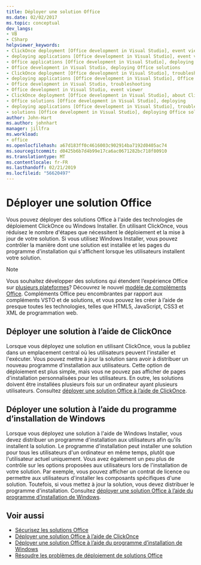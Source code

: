 ```yaml
---
title: Déployer une solution Office
ms.date: 02/02/2017
ms.topic: conceptual
dev_langs:
- VB
- CSharp
helpviewer_keywords:
- ClickOnce deployment [Office development in Visual Studio], event viewer
- deploying applications [Office development in Visual Studio], event viewer
- Office applications [Office development in Visual Studio], deploying Office solutions
- Office development in Visual Studio, deploying Office solutions
- ClickOnce deployment [Office development in Visual Studio], troubleshooting
- deploying applications [Office development in Visual Studio], Office solutions (2007 system)
- Office development in Visual Studio, troubleshooting
- Office development in Visual Studio, event viewer
- ClickOnce deployment [Office development in Visual Studio], about ClickOnce solution deployments
- Office solutions [Office development in Visual Studio], deploying
- deploying applications [Office development in Visual Studio], troubleshooting
- solutions [Office development in Visual Studio], deploying Office solutions (2007 system)
author: John-Hart
ms.author: johnhart
manager: jillfra
ms.workload:
- office
ms.openlocfilehash: a67d183ff0c4616003c902914ba7192d0405ac74
ms.sourcegitcommit: d0425b6b7d4b99e17ca6ac0671282bc718f80910
ms.translationtype: MT
ms.contentlocale: fr-FR
ms.lasthandoff: 02/21/2019
ms.locfileid: "56620497"
---
```

# <a name="deploy-an-office-solution"></a>Déployer une solution Office
  Vous pouvez déployer des solutions Office à l'aide des technologies de déploiement ClickOnce ou Windows Installer. En utilisant ClickOnce, vous réduisez le nombre d'étapes que nécessitent le déploiement et la mise à jour de votre solution. Si vous utilisez Windows Installer, vous pouvez contrôler la manière dont une solution est installée et les pages du programme d'installation qui s'affichent lorsque les utilisateurs installent votre solution.

> [!NOTE]
>  Vous souhaitez développer des solutions qui étendent l’expérience Office sur [plusieurs plateformes](https://dev.office.com/add-in-availability)? Découvrez le nouvel [modèle de compléments Office](https://dev.office.com/docs/add-ins/overview/office-add-ins). Compléments Office peu encombrantes par rapport aux compléments VSTO et de solutions, et vous pouvez les créer à l’aide de presque toutes les technologies, telles que HTML5, JavaScript, CSS3 et XML de programmation web.

## <a name="deploy-a-solution-by-using-clickonce"></a>Déployer une solution à l’aide de ClickOnce
 Lorsque vous déployez une solution en utilisant ClickOnce, vous la publiez dans un emplacement central où les utilisateurs peuvent l'installer et l'exécuter. Vous pouvez mettre à jour la solution sans avoir à distribuer un nouveau programme d'installation aux utilisateurs.  Cette option de déploiement est plus simple, mais vous ne pouvez pas afficher de pages d'installation personnalisées pour les utilisateurs. En outre, les solutions doivent être installées plusieurs fois sur un ordinateur ayant plusieurs utilisateurs. Consultez [déployer une solution Office à l’aide de ClickOnce](../vsto/deploying-an-office-solution-by-using-clickonce.md).

## <a name="deploy-a-solution-by-using-windows-installer"></a>Déployer une solution à l’aide du programme d’installation de Windows
 Lorsque vous déployez une solution à l'aide de Windows Installer, vous devez distribuer un programme d'installation aux utilisateurs afin qu'ils installent la solution. Le programme d'installation peut installer une solution pour tous les utilisateurs d'un ordinateur en même temps, plutôt que l'utilisateur actuel uniquement. Vous avez également un peu plus de contrôle sur les options proposées aux utilisateurs lors de l'installation de votre solution. Par exemple, vous pouvez afficher un contrat de licence ou permettre aux utilisateurs d'installer les composants spécifiques d'une solution. Toutefois, si vous mettez à jour la solution, vous devez distribuer le programme d'installation. Consultez [déployer une solution Office à l’aide du programme d’installation de Windows](../vsto/deploying-an-office-solution-by-using-windows-installer.md).

## <a name="see-also"></a>Voir aussi
- [Sécurisez les solutions Office](../vsto/securing-office-solutions.md)
- [Déployer une solution Office à l’aide de ClickOnce](../vsto/deploying-an-office-solution-by-using-clickonce.md)
- [Déployer une solution Office à l’aide du programme d’installation de Windows](../vsto/deploying-an-office-solution-by-using-windows-installer.md)
- [Résoudre les problèmes de déploiement de solutions Office](../vsto/troubleshooting-office-solution-deployment.md)
